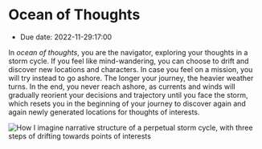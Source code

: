 # Ocean of Thoughts
- Due date: 2022-11-29:17:00

In *ocean of thoughts*, you are the navigator, exploring your thoughts in a storm cycle. If you feel like mind-wandering, you can choose to drift and discover new locations and characters. In case you feel on a mission, you will try instead to go ashore. The longer your journey, the heavier weather turns. In the end, you never reach ashore, as currents and winds will gradually reorient your decisions and trajectory until you face the storm, which resets you in the beginning of your journey to discover again and again newly generated locations for thoughts of interests. 

![How I imagine narrative structure of a perpetual storm cycle, with three steps of drifting towards points of interests](/process/Animation/demo/22-11-28-process-anim.gif)